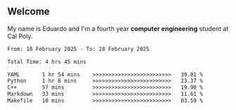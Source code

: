 ## Welcome

 My name is Eduardo and I'm a fourth year **computer engineering** student at Cal Poly.

<!--START_SECTION:waka-->

```txt
From: 18 February 2025 - To: 28 February 2025

Total Time: 4 hrs 45 mins

YAML       1 hr 54 mins    >>>>>>>>>>>>>>>>>>>>>>>>>   39.81 %
Python     1 hr 6 mins     >>>>>>>>>>>>>>>>>>>>>>>>>   23.37 %
C++        57 mins         >>>>>>>>>>>>>>>>>>>>>>>>>   19.90 %
Markdown   33 mins         >>>>>>>>>>>>>>>>>>>>>>>>>   11.61 %
Makefile   10 mins         >>>>>>>>>>>>>>>>>>>>>>>>>   03.59 %
```

<!--END_SECTION:waka-->

<!--
**lalog12/lalog12** is a ✨ _special_ ✨ repository because its `README.md` (this file) appears on your GitHub profile.

Here are some ideas to get you started:

- 🔭 I’m currently working on ...
- 🌱 I’m currently learning ...
- 👯 I’m looking to collaborate on ...
- 🤔 I’m looking for help with ...
- 💬 Ask me about ...
- 📫 How to reach me: ...
- 😄 Pronouns: ...
- ⚡ Fun fact: ...
-->
